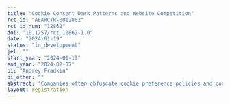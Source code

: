 ```yaml
---
title: "Cookie Consent Dark Patterns and Website Competition"
rct_id: "AEARCTR-0012862"
rct_id_num: "12862"
doi: "10.1257/rct.12862-1.0"
date: "2024-01-19"
status: "in_development"
jel: ""
start_year: "2024-01-19"
end_year: "2024-02-07"
pi: "Andrey Fradkin"
pi_other: ""
abstract: "Companies often obfuscate cookie preference policies and consent forms in order to nudge users to share their data more than they would otherwise do. These practices, known as “dark patterns,” are pervasive despite their effects being poorly understood. With the use of Webmunk, a browser extension developed for research studies of this type, we explore the effects of dark patterns on consumers’ privacy choices and the effects that such choices have on the type and quantity of ads they receive. We are particularly interested in how the effects of dark patterns differ across large and small companies, and the ensuing firms’ competitive advantage in consumer data."
layout: registration
---
```


